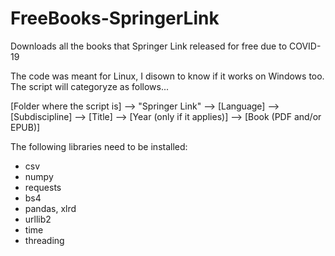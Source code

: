 # FreeBooks-SpringerLink
 Downloads all the books that Springer Link released for free due to COVID-19
 
 The code was meant for Linux, I disown to know if it works on Windows too. The script will categoryze as follows...
 
 [Folder where the script is] –> "Springer Link" —> [Language] —> [Subdiscipline] —> [Title] —> [Year (only if it applies)] —> [Book (PDF and/or EPUB)]


 The following libraries need to be installed:
 + csv
 + numpy
 + requests
 + bs4
 + pandas, xlrd
 + urllib2
 + time
 + threading
